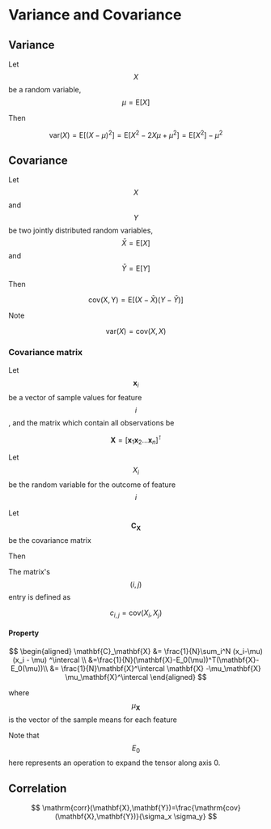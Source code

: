 # Variance and Covariance

## Variance

Let $$X$$ be a random variable, $$\mu = \mathrm{E}[X]$$

Then

$$\mathrm{var}(X) = \mathrm{E}[(X-\mu)^2] = \mathrm{E}[X^2-2X\mu+\mu^2] =\mathrm{E}[X^2]-\mu^2$$

## Covariance

Let $$X$$ and $$Y$$ be two jointly distributed random variables, $$\bar{X} = \mathrm{E}[X]$$ and $$\bar{Y} = \mathrm{E}[Y]$$

Then

$$\mathrm{cov(X, Y)} = \mathrm{E}[(X-\bar{X})(Y-\bar{Y})]$$

Note

$$\mathrm{var}(X) = \mathrm{cov}(X,X)$$

### Covariance matrix

Let $$\mathbf{x}_i$$ be a vector of sample values for feature $$i$$ , and the matrix which contain all observations be

$$\mathbf{X} = [\mathbf{x}_1 \mathbf{x}_2 \dots \mathbf{x}_n]^\intercal$$

Let $$X_i$$ be the random variable for the outcome of feature $$i$$&#x20;

Let $$\mathbf{C}_{\mathbf{X}}$$ be the covariance matrix

Then

The matrix's $$(i,j)$$ entry is defined as

$$c_{i,j} = \mathrm{cov}(X_i, X_j)$$

#### Property

$$
\begin{aligned}
\mathbf{C}_\mathbf{X} &= \frac{1}{N}\sum_i^N (x_i-\mu) (x_i - \mu) ^\intercal \\
&=\frac{1}{N}(\mathbf{X}-E_0(\mu))^T(\mathbf{X}-E_0(\mu))\\
&= \frac{1}{N}\mathbf{X}^\intercal \mathbf{X} -\mu_\mathbf{X} \mu_\mathbf{X}^\intercal
\end{aligned}
$$

where $$\mu_\mathbf{X}$$ is the vector of the sample means for each feature

Note that $$E_0$$ here represents an operation to expand the tensor along axis 0.

## Correlation

$$
\mathrm{corr}(\mathbf{X},\mathbf{Y})=\frac{\mathrm{cov}(\mathbf{X},\mathbf{Y})}{\sigma_x \sigma_y}
$$
